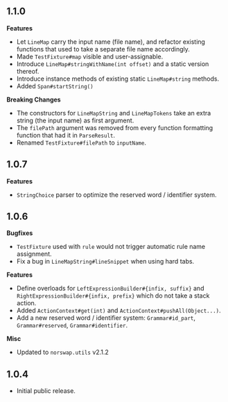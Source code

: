 ## 1.1.0

**Features**
- Let `LineMap` carry the input name (file name), and refactor existing functions that used to
  take a separate file name accordingly.
- Made `TestFixture#map` visible and user-assignable.
- Introduce `LineMap#stringWithName(int offset)` and a static version thereof.
- Introduce instance methods of existing static `LineMap#string` methods.
- Added `Span#startString()`

**Breaking Changes**
- The constructors for `LineMapString` and `LineMapTokens` take an extra string (the input name)
  as first argument.
- The `filePath` argument was removed from every function formatting function that had it in
  `ParseResult`.
- Renamed `TestFixture#filePath` to `inputName`.

## 1.0.7

**Features**
- `StringChoice` parser to optimize the reserved word / identifier system.

## 1.0.6

**Bugfixes**
-  `TestFixture` used with `rule` would not trigger automatic rule name assignment.
- Fix a bug in `LineMapString#lineSnippet` when using hard tabs.

**Features**
- Define overloads for `LeftExpressionBuilder#{infix, suffix}` and `RightExpressionBuilder#{infix,
  prefix}` which do not take a stack action.
- Added `ActionContext#get(int)` and `ActionContext#pushAll(Object...)`.
- Add a new reserved word / identifier system: `Grammar#id_part`, `Grammar#reserved`,
`Grammar#identifier`.

**Misc**
- Updated to `norswap.utils` v2.1.2

## 1.0.4

- Initial public release.